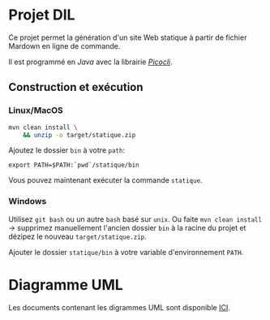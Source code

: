 # Projet DIL

Ce projet permet la génération d'un site Web statique à partir de fichier Mardown en ligne de commande.

Il est programmé en _Java_ avec la librairie [_Picocli_][picocli].

## Construction et exécution
### Linux/MacOS

```sh
mvn clean install \
    && unzip -o target/statique.zip
```

Ajoutez le dossier `bin` à votre `path`:

```
export PATH=$PATH:`pwd`/statique/bin
```

Vous pouvez maintenant exécuter la commande `statique`.

### Windows

Utilisez `git bash` ou un autre `bash` basé sur `unix`. Ou faite `mvn clean install` -> supprimez
manuellement l'ancien dossier `bin` à la racine du projet et dézipez le nouveau
`target/statique.zip`.

Ajouter le dossier `statique/bin` à votre variable d'environnement `PATH`.

# Diagramme UML

Les documents contenant les digrammes UML sont disponible [ICI][uml_diag].

[picocli]: <https://picocli.info>
[uml_diag]: <https://nextcloud.mewfortytwo.ch/s/t6rFikFn3zKnGpx>

